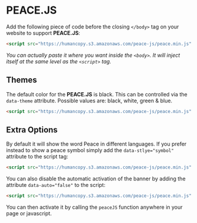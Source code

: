 # PEACE.JS

Add the following piece of code before the closing ```</body>``` tag on your website to support **PEACE.JS**:

```html
<script src="https://humancopy.s3.amazonaws.com/peace-js/peace.min.js" async></script>
```

*You can actually paste it where you want inside the ```<body>```. It will inject itself at the same level as the ```<script>``` tag.*

## Themes

The default color for the **PEACE.JS** is black. This can be controlled via the `data-theme` attribute. Possible values are: black, white, green & blue.

```html
<script src="https://humancopy.s3.amazonaws.com/peace-js/peace.min.js" data-theme="blue" async></script>
```

## Extra Options

By default it will show the word Peace in different languages. If you prefer instead to show a peace symbol simply add the `data-stlye="symbol"` attribute to the script tag:

```html
<script src="https://humancopy.s3.amazonaws.com/peace-js/peace.min.js" data-style="symbol" async></script>
```

You can also disable the automatic activation of the banner by adding the attribute `data-auto="false"` to the script:

```html
<script src="https://humancopy.s3.amazonaws.com/peace-js/peace.min.js" data-auto="false" async></script>
```

You can then activate it by calling the ```peaceJS``` function anywhere in your page or javascript.